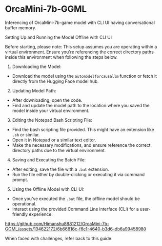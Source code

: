 # OrcaMini-7b-GGML
Inferencing of OrcaMini-7b-game model with CLI UI having conversational buffer memory.

Setting Up and Running the Model Offline with CLI UI

Before starting, please note:
This setup assumes you are operating within a virtual environment. Ensure you're referencing the correct directory paths inside this environment when following the steps below.

1. Downloading the Model:
- Download the model using the `automodelforcausallm` function or fetch it directly from the Hugging Face model hub.

2. Updating Model Path:
- After downloading, open the code.
- Find and update the model path to the location where you saved the model inside your virtual environment.

3. Editing the Notepad Bash Scripting File:
- Find the bash scripting file provided. This might have an extension like `.sh` or similar.
- Open it in Notepad or a similar text editor.
- Make the necessary modifications, and ensure reference the correct directory paths due to the virtual environment.

4. Saving and Executing the Batch File:
- After editing, save the file with a `.bat` extension.
- Run the file either by double-clicking or executing it via command prompt.

5. Using the Offline Model with CLI UI:
- Once you've executed the `.bat` file, the offline model should be operational.
- Interact using the provided Command Line Interface (CLI) for a user-friendly experience.


https://github.com/Himanshu8881212/OrcaMini-7b-GGML/assets/134622172/6b66816c-f6c1-4640-b3d6-db6a99458980

When faced with challenges, refer back to this guide.



